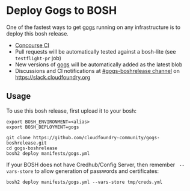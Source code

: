 # Deploy Gogs to BOSH

One of the fastest ways to get [gogs](http://gogs.io/) running on any infrastructure is to deploy this bosh release.

* [Concourse CI](https://ci.starkandwayne.com/teams/main/pipelines/gogs-boshrelease?groups=gogs-boshrelease)
* Pull requests will be automatically tested against a bosh-lite (see `testflight-pr` job)
* New versions of [gogs](http://gogs.io/) will be automatically added as the latest blob
* Discussions and CI notifications at [#gogs-boshrelease channel](https://cloudfoundry.slack.com/messages/C6PMMSW3T/) on https://slack.cloudfoundry.org

## Usage

To use this bosh release, first upload it to your bosh:

```
export BOSH_ENVIRONMENT=<alias>
export BOSH_DEPLOYMENT=gogs

git clone https://github.com/cloudfoundry-community/gogs-boshrelease.git
cd gogs-boshrelease
bosh2 deploy manifests/gogs.yml
```

If your BOSH does not have Credhub/Config Server, then remember ` --vars-store` to allow generation of passwords and certificates:

```
bosh2 deploy manifests/gogs.yml --vars-store tmp/creds.yml
```
